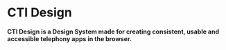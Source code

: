 # CTI Design

**CTI Design is a Design System made for creating consistent, usable and accessible telephony apps in the browser.**